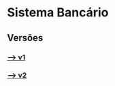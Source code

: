 # Sistema Bancário

## Versões

### [--> v1](https://github.com/robinsonronchi/sistema-bancario/tree/main/v1)

### [--> v2](https://github.com/robinsonronchi/sistema-bancario/tree/main/v2)
